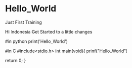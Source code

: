 # Hello_World
Just First Training

Hi Indonesia
Get Started to a little changes 

#in python
print('Hello_World')

#in C
#include<stdio.h>
int main(void){
prinf("Hello_World")

return 0;
}
